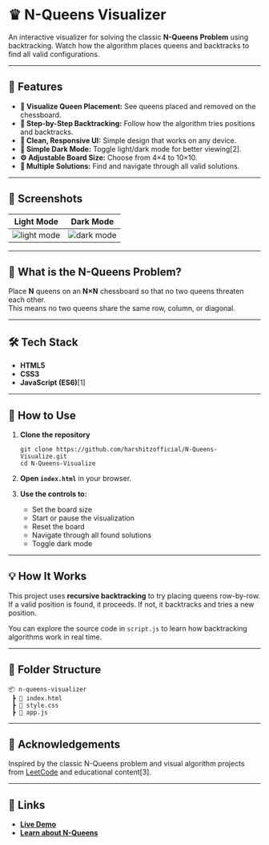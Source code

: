 # ♛ N-Queens Visualizer

An interactive visualizer for solving the classic **N-Queens Problem** using backtracking. Watch how the algorithm places queens and backtracks to find all valid configurations.

---

## 🚀 Features

- **👑 Visualize Queen Placement:** See queens placed and removed on the chessboard.
- **🔁 Step-by-Step Backtracking:** Follow how the algorithm tries positions and backtracks.
- **🎨 Clean, Responsive UI:** Simple design that works on any device.
- **🌙 Simple Dark Mode:** Toggle light/dark mode for better viewing[2].
- **⚙️ Adjustable Board Size:** Choose from 4×4 to 10×10.
- **🔄 Multiple Solutions:** Find and navigate through all valid solutions.

---

## 📸 Screenshots

| Light Mode | Dark Mode |
|------------|-----------|
| ![light mode](https://github.com/user-attachments/assets/7efc62e0-35c6-4933-b1cc-2d8d59df3441) | ![dark mode](https://github.com/user-attachments/assets/ca22d12d-1a19-4798-9771-e6cfeb76056b) |

---

## 🧠 What is the N-Queens Problem?

Place **N** queens on an **N×N** chessboard so that no two queens threaten each other.  
This means no two queens share the same row, column, or diagonal.

---

## 🛠️ Tech Stack

- **HTML5**
- **CSS3**
- **JavaScript (ES6)**[1]

---

## 🔧 How to Use

1. **Clone the repository**
   ```
   git clone https://github.com/harshitzofficial/N-Queens-Visualize.git
   cd N-Queens-Visualize
   ```

2. **Open `index.html`** in your browser.

3. **Use the controls to:**
   - Set the board size
   - Start or pause the visualization
   - Reset the board
   - Navigate through all found solutions
   - Toggle dark mode

---

## 💡 How It Works

This project uses **recursive backtracking** to try placing queens row-by-row. If a valid position is found, it proceeds. If not, it backtracks and tries a new position.

You can explore the source code in `script.js` to learn how backtracking algorithms work in real time.

---

## 📁 Folder Structure

```
📦 n-queens-visualizer
 ┣ 📄 index.html
 ┣ 📄 style.css
 ┣ 📄 app.js
```

---


## 🙌 Acknowledgements

Inspired by the classic N-Queens problem and visual algorithm projects from [LeetCode](https://leetcode.com/problems/n-queens/) and educational content[3].

---

## 🔗 Links

- **[Live Demo](https://harshitzofficial.github.io/N-Queens-Visualizer/)**
- **[Learn about N-Queens](https://en.wikipedia.org/wiki/Eight_queens_puzzle)**

